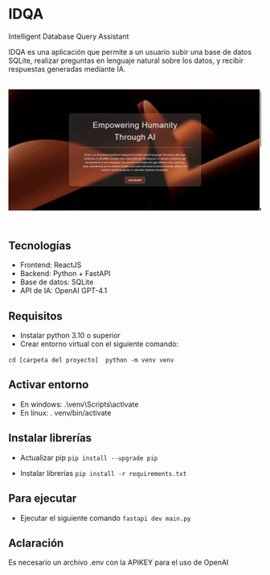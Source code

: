 # IDQA

Intelligent Database Query Assistant

IDQA es una aplicación que permite a un usuario subir una base de datos SQLite, realizar preguntas en lenguaje natural sobre los datos, y recibir respuestas generadas mediante IA.

![Ejemplo de uso](https://github.com/jbrussa/IDQA/raw/main/frontend/src/assets/gif-presentation.gif)

## Tecnologías

- Frontend: ReactJS
- Backend: Python + FastAPI
- Base de datos: SQLite
- API de IA: OpenAI GPT-4.1

## Requisitos

- Instalar python 3.10 o superior
- Crear entorno virtual con el siguiente comando:

`cd [carpeta del proyecto] 
python -m venv venv`

## Activar entorno

- En windows: .\venv\Scripts\activate
- En linux: . venv/bin/activate

## Instalar librerías

- Actualizar pip
  `pip install --upgrade pip`

- Instalar librerías
  `pip install -r requirements.txt`

## Para ejecutar

- Ejecutar el siguiente comando
  `fastapi dev main.py`

## Aclaración

Es necesario un archivo .env con la APIKEY para el uso de OpenAI
